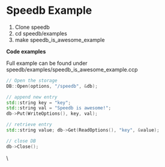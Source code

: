 # Speedb Example

1. Clone speedb
2. cd speedb/examples
3. make speedb\_is\_awesome\_example

**Code examples**

Full example can be found under speedb/examples/speedb\_is\_awesome\_example.ccp

```cpp
// Open the storage 
DB::Open(options, "/speedb", &db);     
```

```cpp
// append new entry 
std::string key = "key";
std::string val = "Speedb is awesome!"; 
db->Put(WriteOptions(), key, val);
```

```cpp
// retrieve entry 
std::string value; db->Get(ReadOptions(), "key", &value);    
```

```cpp
// close DB 
db->Close();
```

\
